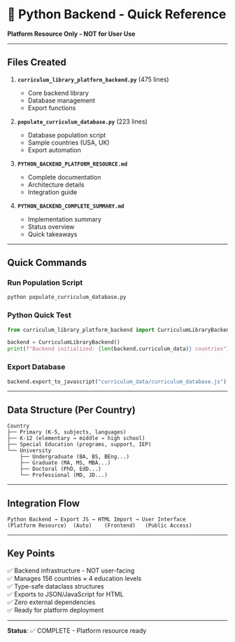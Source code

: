 # 🐍 Python Backend - Quick Reference

**Platform Resource Only - NOT for User Use**

---

## Files Created

1. **`curriculum_library_platform_backend.py`** (475 lines)
   - Core backend library
   - Database management
   - Export functions

2. **`populate_curriculum_database.py`** (223 lines)
   - Database population script
   - Sample countries (USA, UK)
   - Export automation

3. **`PYTHON_BACKEND_PLATFORM_RESOURCE.md`**
   - Complete documentation
   - Architecture details
   - Integration guide

4. **`PYTHON_BACKEND_COMPLETE_SUMMARY.md`**
   - Implementation summary
   - Status overview
   - Quick takeaways

---

## Quick Commands

### Run Population Script
```cmd
python populate_curriculum_database.py
```

### Python Quick Test
```python
from curriculum_library_platform_backend import CurriculumLibraryBackend

backend = CurriculumLibraryBackend()
print(f"Backend initialized: {len(backend.curriculum_data)} countries")
```

### Export Database
```python
backend.export_to_javascript("curriculum_data/curriculum_database.js")
```

---

## Data Structure (Per Country)

```
Country
├── Primary (K-5, subjects, languages)
├── K-12 (elementary → middle → high school)
├── Special Education (programs, support, IEP)
└── University
    ├── Undergraduate (BA, BS, BEng...)
    ├── Graduate (MA, MS, MBA...)
    ├── Doctoral (PhD, EdD...)
    └── Professional (MD, JD...)
```

---

## Integration Flow

```
Python Backend → Export JS → HTML Import → User Interface
(Platform Resource)  (Auto)    (Frontend)   (Public Access)
```

---

## Key Points

✅ Backend infrastructure - NOT user-facing  
✅ Manages 156 countries × 4 education levels  
✅ Type-safe dataclass structures  
✅ Exports to JSON/JavaScript for HTML  
✅ Zero external dependencies  
✅ Ready for platform deployment  

---

**Status**: ✅ COMPLETE - Platform resource ready
